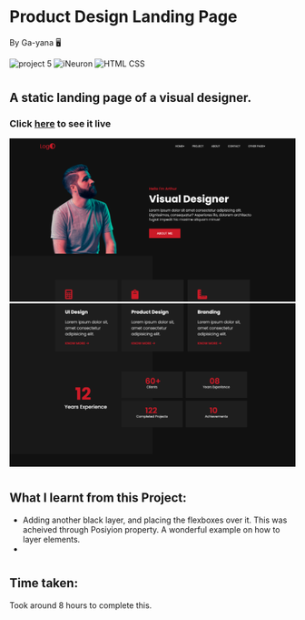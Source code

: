 # Product Design Landing Page
By Ga-yana :desktop_computer:

![project 5](https://img.shields.io/badge/Project%20-15-red) ![iNeuron](https://img.shields.io/badge/iNeuron-FullStack-red)
![HTML CSS](https://img.shields.io/badge/HTML-CSS-red)  
#

## A static landing page of a visual designer.

### Click [here](https://visualdesigner.netlify.app/) to see it live

![Homepage](./Images/Screenshot%202022-08-05%20at%2011.37.46%20PM.png)
![Homepage](./Images/Screenshot%202022-08-05%20at%2011.42.47%20PM.png)

# 

## What I learnt from this Project:

- Adding another black layer, and placing the flexboxes over it. This was acheived through Posiyion property. A wonderful example on how to layer elements.
- 


#
## Time taken:
 Took around 8 hours to complete this.
# 
